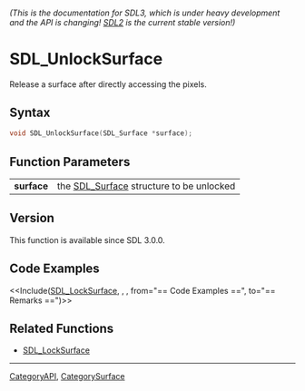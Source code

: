 ###### (This is the documentation for SDL3, which is under heavy development and the API is changing! [SDL2](https://wiki.libsdl.org/SDL2/) is the current stable version!)
# SDL_UnlockSurface

Release a surface after directly accessing the pixels.

## Syntax

```c
void SDL_UnlockSurface(SDL_Surface *surface);

```

## Function Parameters

|                 |                                                         |
| --------------- | ------------------------------------------------------- |
| **surface**     | the [SDL_Surface](SDL_Surface.md) structure to be unlocked |

## Version

This function is available since SDL 3.0.0.

## Code Examples

<<Include([SDL_LockSurface](SDL_LockSurface.md), , , from="== Code Examples ==", to="== Remarks ==")>>

## Related Functions

* [SDL_LockSurface](SDL_LockSurface.md)

----
[CategoryAPI](CategoryAPI.md), [CategorySurface](CategorySurface.md)
